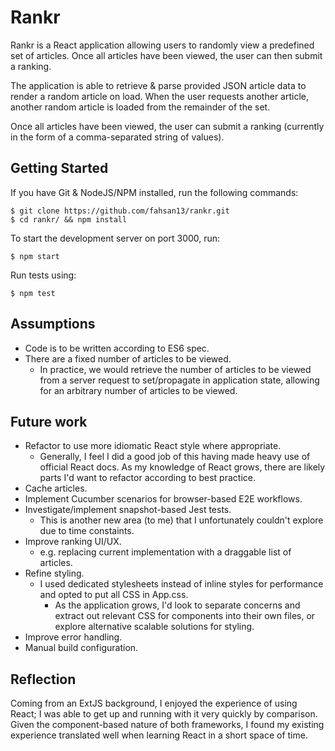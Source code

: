 # Rankr

Rankr is a React application allowing users to randomly view a predefined set of articles. Once all articles have been viewed, the user can then submit a ranking. 

The application is able to retrieve & parse provided JSON article data to render a random article on load. When the user requests another article, another random article is loaded from the remainder of the set. 

Once all articles have been viewed, the user can submit a ranking (currently in the form of a comma-separated string of values).

## Getting Started

If you have Git & NodeJS/NPM installed, run the following commands:

```
$ git clone https://github.com/fahsan13/rankr.git
$ cd rankr/ && npm install
```

To start the development server on port 3000, run:

```
$ npm start
```

Run tests using:

```
$ npm test
```

## Assumptions

- Code is to be written according to ES6 spec. 
- There are a fixed number of articles to be viewed.
    - In practice, we would retrieve the number of articles to be viewed from a server request to set/propagate in application state, allowing for an arbitrary number of articles to be viewed.

## Future work

- Refactor to use more idiomatic React style where appropriate.
    - Generally, I feel I did a good job of this having made heavy use of official React docs. As my knowledge of React grows, there are likely parts I'd want to refactor according to best practice.
- Cache articles.
- Implement Cucumber scenarios for browser-based E2E workflows.
- Investigate/implement snapshot-based Jest tests.
    - This is another new area (to me) that I unfortunately couldn't explore due to time constaints.
- Improve ranking UI/UX.
    - e.g. replacing current implementation with a draggable list of articles.
- Refine styling.
    - I used dedicated stylesheets instead of inline styles for performance and opted to put all CSS in App.css. 
        - As the application grows, I'd look to separate concerns and extract out relevant CSS for components into their own files, or explore alternative scalable solutions for styling.
- Improve error handling.
- Manual build configuration.

## Reflection

Coming from an ExtJS background, I enjoyed the experience of using React; I was able to get up and running with it very quickly by comparison. Given the component-based nature of both frameworks, I found my existing experience translated well when learning React in a short space of time.